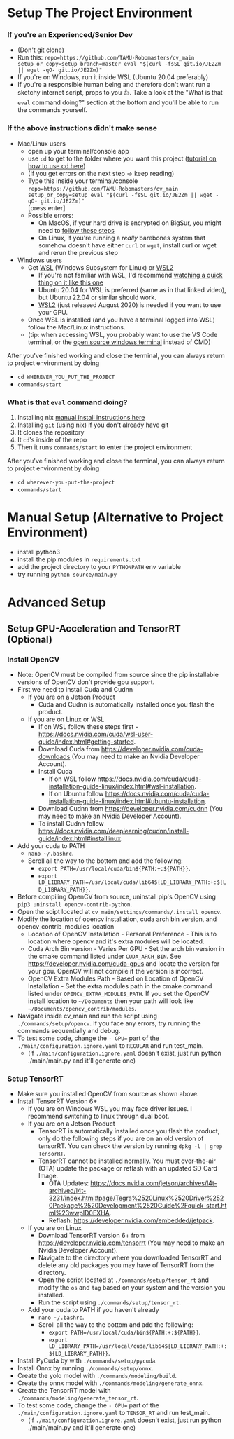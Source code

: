 # Setup The Project Environment

### If you're an Experienced/Senior Dev

- (Don't git clone)
- Run this: `repo=https://github.com/TAMU-Robomasters/cv_main setup_or_copy=setup branch=master eval "$(curl -fsSL git.io/JE2Zm || wget -qO- git.io/JE2Zm)"`
- If you're on Windows, run it inside WSL (Ubuntu 20.04 preferably)
- If you're a responsible human being and therefore don't want run a sketchy internet script, props to you 👍. Take a look at the "What is that `eval` command doing?" section at the bottom and you'll be able to run the commands yourself.

### If the above instructions didn't make sense

- Mac/Linux users
    - open up your terminal/console app
    - use `cd` to get to the folder where you want this project ([tutorial on how to use cd here](https://github.com/jeff-hykin/fornix/blob/b6fd3313beda4f80b7051211cb790a4f34da590a/documentation/images/cd_tutorial.gif))
    - (If you get errors on the next step -> keep reading)
    - Type this inside your terminal/console <br>`repo=https://github.com/TAMU-Robomasters/cv_main setup_or_copy=setup eval "$(curl -fsSL git.io/JE2Zm || wget -qO- git.io/JE2Zm)"`<br>[press enter]
    - Possible errors:
        - On MacOS, if your hard drive is encrypted on BigSur, you might need to [follow these steps](https://stackoverflow.com/questions/67115985/error-installing-nix-on-macos-catalina-and-big-sur-on-filevault-encrypted-boot-v#comment120393385_67115986)
        - On Linux, if you're running a *really* barebones system that somehow doesn't have either `curl` or `wget`, install curl or wget and rerun the previous step
- Windows users
    - Get [WSL](https://youtu.be/av0UQy6g2FA?t=91) (Windows Subsystem for Linux) or [WSL2](https://www.omgubuntu.co.uk/how-to-install-wsl2-on-windows-10)<br>
        - If you're not familiar with WSL, I'd recommend [watching a quick thing on it like this one](https://youtu.be/av0UQy6g2FA?t=91)
        - Ubuntu 20.04 for WSL is preferred (same as in that linked video), but Ubuntu 22.04 or similar should work.
        - [WSL2](https://www.omgubuntu.co.uk/how-to-install-wsl2-on-windows-10) (just released August 2020) is needed if you want to use your GPU.<br>
    - Once WSL is installed (and you have a terminal logged into WSL) follow the Mac/Linux instructions.
    - (tip: when accessing WSL, you probably want to use the VS Code terminal, or the [open source windows terminal](https://github.com/microsoft/terminal) instead of CMD)

After you've finished working and close the terminal, you can always return to project environment by doing
- `cd WHEREVER_YOU_PUT_THE_PROJECT`
- `commands/start`

<!-- 
Altertive instructions if GUI is needed (matplotlib, tkinter, qt, etc)

### For Windows

* Normally you just install [WSL](https://youtu.be/av0UQy6g2FA?t=91) and everything works, however the project uses a GUI and WSL doesn't like GUI's. <br>So there are a few options:
    1. You might just want to try manually installing everything (manual install details at the bottom)
    2. (Recommended) Install [virtualbox](https://www.virtualbox.org/wiki/Downloads) and setup Ubuntu 18.04 or Ubuntu 20.04
        - Here's [a 10 min tutorial](https://youtu.be/QbmRXJJKsvs?t=62) showing all the steps
        - Once its installed, boot up the Ubuntu machine, open the terminal/console app and follow the Linux instructions below
    3. Get WSL2 with Ubuntu, and use Xming
        - [Video for installing WSL2](https://www.youtube.com/watch?v=8PSXKU6fHp8)
        - If you're not familiar with WSL, I'd recommend [watching a quick thing on it like this one](https://youtu.be/av0UQy6g2FA?t=91)
        - [Guide for Using Xming with WSL2](https://memotut.com/en/ab0ecee4400f70f3bd09/)
        - (when accessing WSL, you probably want to use the VS Code terminal, or the [open source windows terminal](https://github.com/microsoft/terminal) instead of CMD)
        - [Xming link](https://sourceforge.net/projects/xming/?source=typ_redirect)
        - Once you have a WSL/Ubuntu terminal setup, follow the Linux instructions below
 
-->        

### What is that `eval` command doing?

1. Installing nix [manual install instructions here](https://nixos.org/download.html)
2. Installing `git` (using nix) if you don't already have git
3. It clones the repository
4. It `cd`'s inside of the repo
5. Then it runs `commands/start` to enter the project environment

After you've finished working and close the terminal, you can always return to project environment by doing
- `cd wherever-you-put-the-project`
- `commands/start`



# Manual Setup (Alternative to Project Environment)
* install python3
* install the pip modules in `requirements.txt`
* add the project directory to your `PYTHONPATH` env variable
* try running `python source/main.py`

# Advanced Setup

## Setup GPU-Acceleration and TensorRT (Optional)
### Install OpenCV
* Note: OpenCV must be compiled from source since the pip installable versions of OpenCV don't provide gpu support.
* First we need to install Cuda and Cudnn
    * If you are on a Jetson Product
        * Cuda and Cudnn is automatically installed once you flash the product.
    * If you are on Linux or WSL
        * If on WSL follow these steps first - https://docs.nvidia.com/cuda/wsl-user-guide/index.html#getting-started.
        * Download Cuda from https://developer.nvidia.com/cuda-downloads (You may need to make an Nvidia Developer Account).
        * Install Cuda
            * If on WSL follow https://docs.nvidia.com/cuda/cuda-installation-guide-linux/index.html#wsl-installation.
            * If on Ubuntu follow https://docs.nvidia.com/cuda/cuda-installation-guide-linux/index.html#ubuntu-installation.
        * Download Cudnn from https://developer.nvidia.com/cudnn (You may need to make an Nvidia Developer Account).
        * To install Cudnn follow https://docs.nvidia.com/deeplearning/cudnn/install-guide/index.html#installlinux.
* Add your cuda to PATH
    * `nano ~/.bashrc`.
    * Scroll all the way to the bottom and add the following:
        * `export PATH=/usr/local/cuda/bin${PATH:+:${PATH}}`.
        * `export LD_LIBRARY_PATH=/usr/local/cuda/lib64${LD_LIBRARY_PATH:+:${LD_LIBRARY_PATH}}`.
* Before compiling OpenCV from source, uninstall pip's OpenCV using `pip3 uninstall opencv-contrib-python`.
* Open the scipt located at `cv_main/settings/commands/.install_opencv`.
* Modify the location of opencv installation, cuda arch bin version, and opencv_contrib_modules location
    * Location of OpenCV Installation - Personal Preference - This is to location where opencv and it's extra modules will be located.
    * Cuda Arch Bin version - Varies Per GPU - Set the arch bin version in the cmake command listed under `CUDA_ARCH_BIN`. See https://developer.nvidia.com/cuda-gpus and locate the version for your gpu. OpenCV will not compile if the version is incorrect.
    * OpenCV Extra Modules Path - Based on Location of OpenCV Installation - Set the extra modules path in the cmake command listed under `OPENCV_EXTRA_MODULES_PATH`. If you set the OpenCV install location to `~/Documents` then your path will look like `~/Documents/opencv_contrib/modules`.
* Navigate inside cv_main and run the script using `./commands/setup/opencv`. If you face any errors, try running the commands sequentially and debug.
* To test some code, change the `- GPU=` part of the `./main/configuration.ignore.yaml` to `REGULAR` and run test_main.
    * (if `./main/configuration.ignore.yaml` doesn't exist, just run python ./main/main.py and it'll generate one)

### Setup TensorRT
* Make sure you installed OpenCV from source as shown above.
* Install TensorRT Version 6+
    * If you are on Windows WSL you may face driver issues. I recommend switching to linux through dual boot.
    * If you are on a Jetson Product
        * TensorRT is automatically installed once you flash the product, only do the following steps if you are on an old version of tensorRT. You can check the version by running `dpkg -l | grep TensorRT`.
        * TensorRT cannot be installed normally. You must over-the-air (OTA) update the package or reflash with an updated SD Card Image. 
            * OTA Updates: https://docs.nvidia.com/jetson/archives/l4t-archived/l4t-3231/index.html#page/Tegra%2520Linux%2520Driver%2520Package%2520Development%2520Guide%2Fquick_start.html%23wwpID0EXHA.
            * Reflash: https://developer.nvidia.com/embedded/jetpack.
    * If you are on Linux
        * Download TensorRT version 6+ from https://developer.nvidia.com/tensorrt (You may need to make an Nvidia Developer Account).
        * Navigate to the directory where you downloaded TensorRT and delete any old packages you may have of TensorRT from the directory.
        * Open the script located at `./commands/setup/tensor_rt` and modify the `os` and `tag` based on your system and the version you installed. 
        * Run the script using `./commands/setup/tensor_rt`.
    * Add your cuda to PATH if you haven't already
        * `nano ~/.bashrc`.
        * Scroll all the way to the bottom and add the following:
            * `export PATH=/usr/local/cuda/bin${PATH:+:${PATH}}`.
            * `export LD_LIBRARY_PATH=/usr/local/cuda/lib64${LD_LIBRARY_PATH:+:${LD_LIBRARY_PATH}}`.
* Install PyCuda by with `./commands/setup/pycuda`.
* Install Onnx by running `./commands/setup/onnx`.
* Create the yolo model with `./commands/modeling/build`.
* Create the onnx model with `./commands/modeling/generate_onnx`.
* Create the TensorRT model with `./commands/modeling/generate_tensor_rt`.
* To test some code, change the `- GPU=` part of the `./main/configuration.ignore.yaml` to `TENSOR_RT` and run test_main.
    * (if `./main/configuration.ignore.yaml` doesn't exist, just run python ./main/main.py and it'll generate one)
